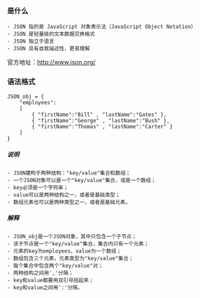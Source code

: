 
### 是什么

    - JSON 指的是 JavaScript 对象表示法（JavaScript Object Notation）
    - JSON 是轻量级的文本数据交换格式
    - JSON 独立于语言
    - JSON 具有自我描述性，更易理解
    
官方地址：http://www.json.org/

### 语法格式

```
JSON_obj = {
    "employees": 
    [
        { "firstName":"Bill" , "lastName":"Gates" },
        { "firstName":"George" , "lastName":"Bush" },
        { "firstName":"Thomas" , "lastName":"Carter" }
    ]
}
```

##### 说明

    - JSON建构于两种结构："key/value"集合和数组；
    - 一个JSON对象可以是一个"key/value"集合，或是一个数组；
    - key必须是一个字符串；
    - value可以是两种结构之一，或者是基础类型；
    - 数组元素也可以是两种类型之一，或者是基础元素。

##### 解释
    
    - JSON_obj是一个JSON对象，其中只包含一个子节点；
    - 该子节点是一个"key/value"集合，集合内只有一个元素；
    - 元素的key为employees，value为一个数组；
    - 数组包含三个元素，元素类型为"key/value"集合；
    - 每个集合中包含两个"key/value"对；
    - 两种结构之间用','分隔；
    - key和value都要用双引号括起来；
    - key和value之间用':'分隔。
